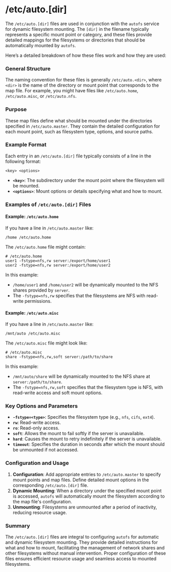 #  /etc/auto.[dir]
The `/etc/auto.[dir]` files are used in conjunction with the `autofs` service for dynamic filesystem mounting. The `[dir]` in the filename typically represents a specific mount point or category, and these files provide detailed mappings for the filesystems or directories that should be automatically mounted by `autofs`.

Here’s a detailed breakdown of how these files work and how they are used:

### General Structure

The naming convention for these files is generally `/etc/auto.<dir>`, where `<dir>` is the name of the directory or mount point that corresponds to the map file. For example, you might have files like `/etc/auto.home`, `/etc/auto.misc`, or `/etc/auto.nfs`.

### Purpose

These map files define what should be mounted under the directories specified in `/etc/auto.master`. They contain the detailed configuration for each mount point, such as filesystem type, options, and source paths.

### Example Format

Each entry in an `/etc/auto.[dir]` file typically consists of a line in the following format:

```
<key> <options>
```

- **`<key>`**: The subdirectory under the mount point where the filesystem will be mounted.
- **`<options>`**: Mount options or details specifying what and how to mount.

### Examples of `/etc/auto.[dir]` Files

#### Example: `/etc/auto.home`

If you have a line in `/etc/auto.master` like:

```
/home /etc/auto.home
```

The `/etc/auto.home` file might contain:

```plaintext
# /etc/auto.home
user1 -fstype=nfs,rw server:/export/home/user1
user2 -fstype=nfs,rw server:/export/home/user2
```

In this example:
- `/home/user1` and `/home/user2` will be dynamically mounted to the NFS shares provided by `server`.
- The `-fstype=nfs,rw` specifies that the filesystems are NFS with read-write permissions.

#### Example: `/etc/auto.misc`

If you have a line in `/etc/auto.master` like:

```
/mnt/auto /etc/auto.misc
```

The `/etc/auto.misc` file might look like:

```plaintext
# /etc/auto.misc
share -fstype=nfs,rw,soft server:/path/to/share
```

In this example:
- `/mnt/auto/share` will be dynamically mounted to the NFS share at `server:/path/to/share`.
- The `-fstype=nfs,rw,soft` specifies that the filesystem type is NFS, with read-write access and soft mount options.

### Key Options and Parameters

- **`-fstype=<type>`**: Specifies the filesystem type (e.g., `nfs`, `cifs`, `ext4`).
- **`rw`**: Read-write access.
- **`ro`**: Read-only access.
- **`soft`**: Allows the mount to fail softly if the server is unavailable.
- **`hard`**: Causes the mount to retry indefinitely if the server is unavailable.
- **`timeout`**: Specifies the duration in seconds after which the mount should be unmounted if not accessed.

### Configuration and Usage

1. **Configuration**: Add appropriate entries to `/etc/auto.master` to specify mount points and map files. Define detailed mount options in the corresponding `/etc/auto.[dir]` file.
2. **Dynamic Mounting**: When a directory under the specified mount point is accessed, `autofs` will automatically mount the filesystem according to the map file's configuration.
3. **Unmounting**: Filesystems are unmounted after a period of inactivity, reducing resource usage.

### Summary

The `/etc/auto.[dir]` files are integral to configuring `autofs` for automatic and dynamic filesystem mounting. They provide detailed instructions for what and how to mount, facilitating the management of network shares and other filesystems without manual intervention. Proper configuration of these files ensures efficient resource usage and seamless access to mounted filesystems.
